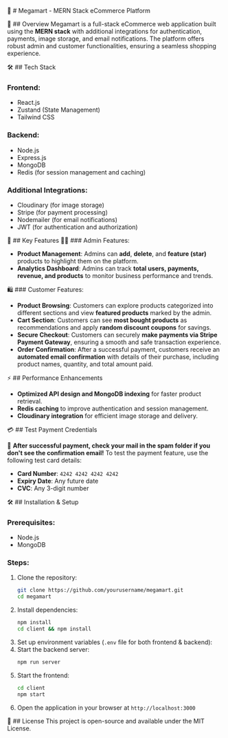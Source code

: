 🚀 # Megamart - MERN Stack eCommerce Platform

📝 ## Overview
Megamart is a full-stack eCommerce web application built using the **MERN stack** with additional integrations for authentication, payments, image storage, and email notifications. The platform offers robust admin and customer functionalities, ensuring a seamless shopping experience.

🛠️ ## Tech Stack
### Frontend:
- React.js
- Zustand (State Management)
- Tailwind CSS

### Backend:
- Node.js
- Express.js
- MongoDB
- Redis (for session management and caching)

### Additional Integrations:
- Cloudinary (for image storage)
- Stripe (for payment processing)
- Nodemailer (for email notifications)
- JWT (for authentication and authorization)

🌟 ## Key Features
👨‍💼 ### Admin Features:
- **Product Management**: Admins can **add**, **delete**, and **feature (star)** products to highlight them on the platform.
- **Analytics Dashboard**: Admins can track **total users, payments, revenue, and products** to monitor business performance and trends.

🛍️ ### Customer Features:
- **Product Browsing**: Customers can explore products categorized into different sections and view **featured products** marked by the admin.
- **Cart Section**: Customers can see **most bought products** as recommendations and apply **random discount coupons** for savings.
- **Secure Checkout**: Customers can securely **make payments via Stripe Payment Gateway**, ensuring a smooth and safe transaction experience.
- **Order Confirmation**: After a successful payment, customers receive an **automated email confirmation** with details of their purchase, including product names, quantity, and total amount paid.

⚡ ## Performance Enhancements
- **Optimized API design and MongoDB indexing** for faster product retrieval.
- **Redis caching** to improve authentication and session management.
- **Cloudinary integration** for efficient image storage and delivery.

💳 ## Test Payment Credentials

📩 **After successful payment, check your mail in the spam folder if you don't see the confirmation email!**
To test the payment feature, use the following test card details:
- **Card Number**: `4242 4242 4242 4242`
- **Expiry Date**: Any future date
- **CVC**: Any 3-digit number

🛠️ ## Installation & Setup
### Prerequisites:
- Node.js
- MongoDB

### Steps:
1. Clone the repository:
   ```bash
   git clone https://github.com/yourusername/megamart.git
   cd megamart
   ```
2. Install dependencies:
   ```bash
   npm install
   cd client && npm install
   ```
3. Set up environment variables (`.env` file for both frontend & backend):
4. Start the backend server:
   ```bash
   npm run server
   ```
5. Start the frontend:
   ```bash
   cd client
   npm start
   ```
6. Open the application in your browser at `http://localhost:3000`

📜 ## License
This project is open-source and available under the MIT License.

